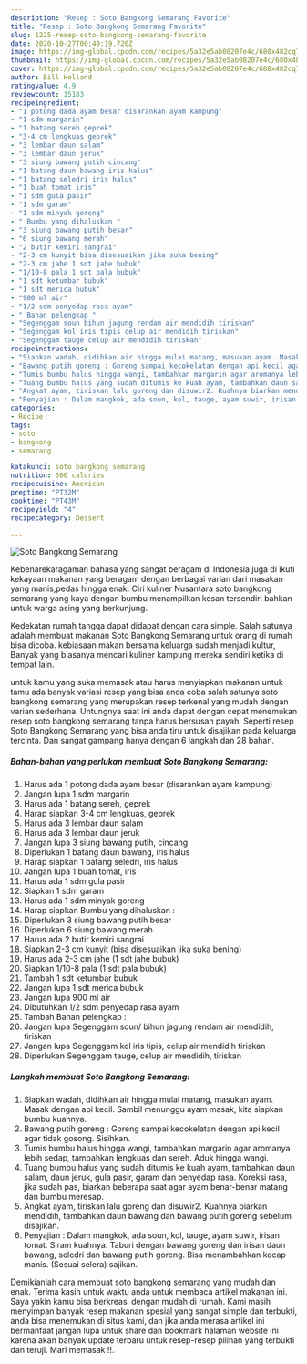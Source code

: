 ```yaml
---
description: "Resep : Soto Bangkong Semarang Favorite"
title: "Resep : Soto Bangkong Semarang Favorite"
slug: 1225-resep-soto-bangkong-semarang-favorite
date: 2020-10-27T00:49:19.720Z
image: https://img-global.cpcdn.com/recipes/5a32e5ab08207e4c/680x482cq70/soto-bangkong-semarang-foto-resep-utama.jpg
thumbnail: https://img-global.cpcdn.com/recipes/5a32e5ab08207e4c/680x482cq70/soto-bangkong-semarang-foto-resep-utama.jpg
cover: https://img-global.cpcdn.com/recipes/5a32e5ab08207e4c/680x482cq70/soto-bangkong-semarang-foto-resep-utama.jpg
author: Bill Holland
ratingvalue: 4.9
reviewcount: 15183
recipeingredient:
- "1 potong dada ayam besar disarankan ayam kampung"
- "1 sdm margarin"
- "1 batang sereh geprek"
- "3-4 cm lengkuas geprek"
- "3 lembar daun salam"
- "3 lembar daun jeruk"
- "3 siung bawang putih cincang"
- "1 batang daun bawang iris halus"
- "1 batang seledri iris halus"
- "1 buah tomat iris"
- "1 sdm gula pasir"
- "1 sdm garam"
- "1 sdm minyak goreng"
- " Bumbu yang dihaluskan "
- "3 siung bawang putih besar"
- "6 siung bawang merah"
- "2 butir kemiri sangrai"
- "2-3 cm kunyit bisa disesuaikan jika suka bening"
- "2-3 cm jahe 1 sdt jahe bubuk"
- "1/10-8 pala 1 sdt pala bubuk"
- "1 sdt ketumbar bubuk"
- "1 sdt merica bubuk"
- "900 ml air"
- "1/2 sdm penyedap rasa ayam"
- " Bahan pelengkap "
- "Segenggam soun bihun jagung rendam air mendidih tiriskan"
- "Segenggam kol iris tipis celup air mendidih tiriskan"
- "Segenggam tauge celup air mendidih tiriskan"
recipeinstructions:
- "Siapkan wadah, didihkan air hingga mulai matang, masukan ayam. Masak dengan api kecil. Sambil menunggu ayam masak, kita siapkan bumbu kuahnya."
- "Bawang putih goreng : Goreng sampai kecokelatan dengan api kecil agar tidak gosong. Sisihkan."
- "Tumis bumbu halus hingga wangi, tambahkan margarin agar aromanya lebih sedap, tambahkan lengkuas dan sereh. Aduk hingga wangi."
- "Tuang bumbu halus yang sudah ditumis ke kuah ayam, tambahkan daun salam, daun jeruk, gula pasir, garam dan penyedap rasa. Koreksi rasa, jika sudah pas, biarkan beberapa saat agar ayam benar-benar matang dan bumbu meresap."
- "Angkat ayam, tiriskan lalu goreng dan disuwir2. Kuahnya biarkan mendidih, tambahkan daun bawang dan bawang putih goreng sebelum disajikan."
- "Penyajian : Dalam mangkok, ada soun, kol, tauge, ayam suwir, irisan tomat. Siram kuahnya. Taburi dengan bawang goreng dan irisan daun bawang, seledri dan bawang putih goreng. Bisa menambahkan kecap manis. (Sesuai selera) sajikan."
categories:
- Recipe
tags:
- soto
- bangkong
- semarang

katakunci: soto bangkong semarang 
nutrition: 300 calories
recipecuisine: American
preptime: "PT32M"
cooktime: "PT43M"
recipeyield: "4"
recipecategory: Dessert

---
```



![Soto Bangkong Semarang](https://img-global.cpcdn.com/recipes/5a32e5ab08207e4c/680x482cq70/soto-bangkong-semarang-foto-resep-utama.jpg)

Kebenarekaragaman bahasa yang sangat beragam di Indonesia juga di ikuti kekayaan makanan yang beragam dengan berbagai varian dari masakan yang manis,pedas hingga enak. Ciri kuliner Nusantara soto bangkong semarang yang kaya dengan bumbu menampilkan kesan tersendiri bahkan untuk warga asing yang berkunjung.


Kedekatan rumah tangga dapat didapat dengan cara simple. Salah satunya adalah membuat makanan Soto Bangkong Semarang untuk orang di rumah bisa dicoba. kebiasaan makan bersama keluarga sudah menjadi kultur, Banyak yang biasanya mencari kuliner kampung mereka sendiri ketika di tempat lain.



untuk kamu yang suka memasak atau harus menyiapkan makanan untuk tamu ada banyak variasi resep yang bisa anda coba salah satunya soto bangkong semarang yang merupakan resep terkenal yang mudah dengan varian sederhana. Untungnya saat ini anda dapat dengan cepat menemukan resep soto bangkong semarang tanpa harus bersusah payah.
Seperti resep Soto Bangkong Semarang yang bisa anda tiru untuk disajikan pada keluarga tercinta. Dan sangat gampang hanya dengan 6 langkah dan 28 bahan.


<!--inarticleads1-->

##### Bahan-bahan yang perlukan membuat Soto Bangkong Semarang:

1. Harus ada 1 potong dada ayam besar (disarankan ayam kampung)
1. Jangan lupa 1 sdm margarin
1. Harus ada 1 batang sereh, geprek
1. Harap siapkan 3-4 cm lengkuas, geprek
1. Harus ada 3 lembar daun salam
1. Harus ada 3 lembar daun jeruk
1. Jangan lupa 3 siung bawang putih, cincang
1. Diperlukan 1 batang daun bawang, iris halus
1. Harap siapkan 1 batang seledri, iris halus
1. Jangan lupa 1 buah tomat, iris
1. Harus ada 1 sdm gula pasir
1. Siapkan 1 sdm garam
1. Harus ada 1 sdm minyak goreng
1. Harap siapkan  Bumbu yang dihaluskan :
1. Diperlukan 3 siung bawang putih besar
1. Diperlukan 6 siung bawang merah
1. Harus ada 2 butir kemiri sangrai
1. Siapkan 2-3 cm kunyit (bisa disesuaikan jika suka bening)
1. Harus ada 2-3 cm jahe (1 sdt jahe bubuk)
1. Siapkan 1/10-8 pala (1 sdt pala bubuk)
1. Tambah 1 sdt ketumbar bubuk
1. Jangan lupa 1 sdt merica bubuk
1. Jangan lupa 900 ml air
1. Dibutuhkan 1/2 sdm penyedap rasa ayam
1. Tambah  Bahan pelengkap :
1. Jangan lupa Segenggam soun/ bihun jagung rendam air mendidih, tiriskan
1. Jangan lupa Segenggam kol iris tipis, celup air mendidih tiriskan
1. Diperlukan Segenggam tauge, celup air mendidih, tiriskan




<!--inarticleads2-->

##### Langkah membuat  Soto Bangkong Semarang:

1. Siapkan wadah, didihkan air hingga mulai matang, masukan ayam. Masak dengan api kecil. Sambil menunggu ayam masak, kita siapkan bumbu kuahnya.
1. Bawang putih goreng : Goreng sampai kecokelatan dengan api kecil agar tidak gosong. Sisihkan.
1. Tumis bumbu halus hingga wangi, tambahkan margarin agar aromanya lebih sedap, tambahkan lengkuas dan sereh. Aduk hingga wangi.
1. Tuang bumbu halus yang sudah ditumis ke kuah ayam, tambahkan daun salam, daun jeruk, gula pasir, garam dan penyedap rasa. Koreksi rasa, jika sudah pas, biarkan beberapa saat agar ayam benar-benar matang dan bumbu meresap.
1. Angkat ayam, tiriskan lalu goreng dan disuwir2. Kuahnya biarkan mendidih, tambahkan daun bawang dan bawang putih goreng sebelum disajikan.
1. Penyajian : Dalam mangkok, ada soun, kol, tauge, ayam suwir, irisan tomat. Siram kuahnya. Taburi dengan bawang goreng dan irisan daun bawang, seledri dan bawang putih goreng. Bisa menambahkan kecap manis. (Sesuai selera) sajikan.




Demikianlah cara membuat soto bangkong semarang yang mudah dan enak. Terima kasih untuk waktu anda untuk membaca artikel makanan ini. Saya yakin kamu bisa berkreasi dengan mudah di rumah. Kami masih menyimpan banyak resep makanan spesial yang sangat simple dan terbukti, anda bisa menemukan di situs kami, dan jika anda merasa artikel ini bermanfaat jangan lupa untuk share dan bookmark halaman website ini karena akan banyak update terbaru untuk resep-resep pilihan yang terbukti dan teruji. Mari memasak !!. 
